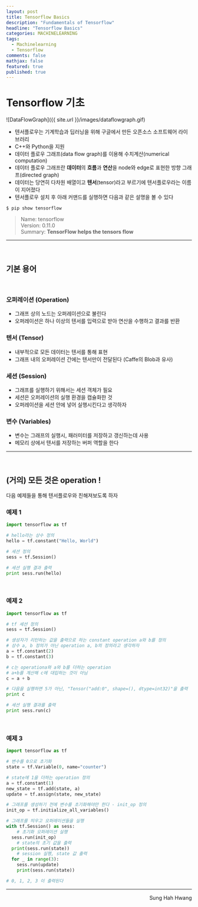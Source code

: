 ```yaml
---
layout: post
title: Tensorflow Basics
description: "Fundamentals of Tensorflow"
headline: "Tensorflow Basics"
categories: MACHINELEARNING
tags: 
  - Machinelearning
  - Tensorflow
comments: false
mathjax: false
featured: true
published: true
---
```


# Tensorflow 기초


![DataFlowGraph]({{ site.url }}/images/dataflowgraph.gif)


- 텐서플로우는 기계학습과 딥러닝을 위해 구글에서 만든 오픈소스 소프트웨어 라이브러리  
- C++와 Python을 지원
- 데이터 플로우 그래프(data flow graph)를 이용해 수치계산(numerical computation)  
- 데이터 플로우 그래프란 **데이터**의 **흐름**과 **연산**을 node와 edge로 표현한 방향 그래프(directed graph)
- 데이터는 당연히 다차원 배열이고 **텐서**(tensor)라고 부르기에 텐서플로우라는 이름이 지어졌다
- 텐서플로우 설치 후 아래 커맨드를 실행하면 다음과 같은 설명을 볼 수 있다

~~~ shell
$ pip show tensorflow  
~~~

   > Name: tensorflow   
   > Version: 0.11.0  
   > Summary: **TensorFlow helps the tensors flow**  

---
<br />

## 기본 용어

<br />

### 오퍼레이션 (Operation)

- 그래프 상의 노드는 오퍼레이션으로 불린다
- 오퍼레이션은 하나 이상의 텐서를 입력으로 받아 연산을 수행하고 결과를 반환

### 텐서 (Tensor)

- 내부적으로 모든 데이터는 텐서를 통해 표현
- 그래프 내의 오퍼레이션 간에는 텐서만이 전달된다 (Caffe의 Blob과 유사)

### 세션 (Session)

- 그래프를 실행하기 위해서는 세션 객체가 필요
- 세션은 오퍼레이션의 실행 환경을 캡슐화한 것
- 오퍼레이션을 세션 안에 넣어 실행시킨다고 생각하자

### 변수 (Variables)

- 변수는 그래프의 실행시, 패러미터를 저장하고 갱신하는데 사용
- 메모리 상에서 텐서를 저장하는 버퍼 역할을 한다

---
<br />

## (거의) 모든 것은 operation !

다음 예제들을 통해 텐서플로우와 친해져보도록 하자

### 예제 1

~~~ python
import tensorflow as tf

# hello라는 상수 정의
hello = tf.constant("Hello, World")

# 세션 정의
sess = tf.Session()

# 세션 실행 결과 출력
print sess.run(hello)
~~~

<br />

### 예제 2
~~~ python
import tensorflow as tf

# tf 세션 정의
sess = tf.Session()

# 생성자가 리턴하는 값을 출력으로 하는 constant operation a와 b를 정의
# 상수 a, b 정의가 아닌 operation a, b의 정의라고 생각하자
a = tf.constant(2)
b = tf.constant(3)

# c는 operationa와 a와 b를 더하는 operation
# a+b를 계산해 c에 대입하는 것이 아님
c = a + b

# 다음을 실행하면 5가 아닌, "Tensor("add:0", shape=(), dtype=int32)"을 출력
print c

# 세션 실행 결과를 출력
print sess.run(c)
~~~

<br />

### 예제 3
~~~ python
import tensorflow as tf

# 변수를 0으로 초기화
state = tf.Variable(0, name="counter")

# state에 1을 더하는 operation 정의
a = tf.constant(1)
new_state = tf.add(state, a)
update = tf.assign(state, new_state)

# 그래프를 생성하기 전에 변수를 초기화해야만 한다 - init_op 정의
init_op = tf.initialize_all_variables()

# 그래프를 띄우고 오퍼레이션들을 실행
with tf.Session() as sess:
    # 초기화 오퍼레이션 실행
  sess.run(init_op)
    # state의 초기 값을 출력
  print(sess.run(state))
    # session 실행, state 값 출력
  for _ in range(3):
    sess.run(update)
    print(sess.run(state))

# 0, 1, 2, 3 이 출력된다
~~~

---

<p align="right"> Sung Hah Hwang </p>


